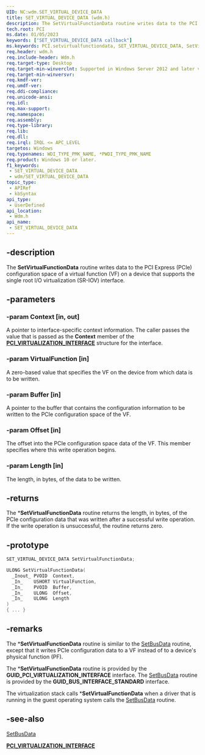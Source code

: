 ```yaml
---
UID: NC:wdm.SET_VIRTUAL_DEVICE_DATA
title: SET_VIRTUAL_DEVICE_DATA (wdm.h)
description: The SetVirtualFunctionData routine writes data to the PCI Express (PCIe) configuration space of a virtual function (VF) on a device that supports the single root I/O virtualization (SR-IOV) interface.
tech.root: PCI
ms.date: 01/05/2023
keywords: ["SET_VIRTUAL_DEVICE_DATA callback"]
ms.keywords: PCI.setvirtualfunctiondata, SET_VIRTUAL_DEVICE_DATA, SetVirtualFunctionData, SetVirtualFunctionData routine, wdm/SetVirtualFunctionData
req.header: wdm.h
req.include-header: Wdm.h
req.target-type: Desktop
req.target-min-winverclnt: Supported in Windows Server 2012 and later versions of Windows.
req.target-min-winversvr: 
req.kmdf-ver: 
req.umdf-ver: 
req.ddi-compliance: 
req.unicode-ansi: 
req.idl: 
req.max-support: 
req.namespace: 
req.assembly: 
req.type-library: 
req.lib: 
req.dll: 
req.irql: IRQL <= APC_LEVEL
targetos: Windows
req.typenames: WDI_TYPE_PMK_NAME, *PWDI_TYPE_PMK_NAME
req.product: Windows 10 or later.
f1_keywords:
 - SET_VIRTUAL_DEVICE_DATA
 - wdm/SET_VIRTUAL_DEVICE_DATA
topic_type:
 - APIRef
 - kbSyntax
api_type:
 - UserDefined
api_location:
 - Wdm.h
api_name:
 - SET_VIRTUAL_DEVICE_DATA
---
```


## -description

The **SetVirtualFunctionData** routine writes data to the PCI Express (PCIe) configuration space of a virtual function (VF) on a device that supports the single root I/O virtualization (SR-IOV) interface.

## -parameters

### -param Context [in, out]

A pointer to interface-specific context information. The caller passes the value that is passed as the **Context** member of the [**PCI_VIRTUALIZATION_INTERFACE**](ns-wdm-pci_virtualization_interface.md) structure for the interface.

### -param VirtualFunction [in]

A zero-based value that specifies the VF on the device from which data is to be written.

### -param Buffer [in]

A pointer to the buffer that contains the configuration information to be written to the PCIe configuration space of the VF.

### -param Offset [in]

The offset into the PCIe configuration space data of the VF. This member specifies where this write operation begins.

### -param Length [in]

The length, in bytes, of the data to be written.

## -returns

The ***SetVirtualFunctionData** routine returns the length, in bytes, of the PCIe configuration data that was written after a successful write operation. If the write operation is unsuccessful, the routine returns zero.

## -prototype

```cpp
SET_VIRTUAL_DEVICE_DATA SetVirtualFunctionData;

ULONG SetVirtualFunctionData(
  _Inout_ PVOID  Context,
  _In_    USHORT VirtualFunction,
  _In_    PVOID  Buffer,
  _In_    ULONG  Offset,
  _In_    ULONG  Length
)
{ ... }
```

## -remarks

The ***SetVirtualFunctionData** routine is similar to the [SetBusData](nc-wdm-get_set_device_data.md) routine, except that it writes PCIe configuration data to a VF instead of to a device's physical function (PF).

The ***SetVirtualFunctionData** routine is provided by the **GUID_PCI_VIRTUALIZATION_INTERFACE** interface. The [SetBusData](nc-wdm-get_set_device_data.md) routine is provided by the **GUID_BUS_INTERFACE_STANDARD** interface.

The virtualization stack calls ***SetVirtualFunctionData** when a driver that is running in the guest operating system calls the [SetBusData](nc-wdm-get_set_device_data.md) routine.

## -see-also

[SetBusData](nc-wdm-get_set_device_data.md)

[**PCI_VIRTUALIZATION_INTERFACE**](ns-wdm-pci_virtualization_interface.md)
